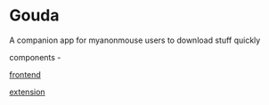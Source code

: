 # Gouda

A companion app for myanonmouse users to download stuff quickly

components -

[frontend](github.com/ra341/brie)

[extension](github.com/ra341/parmesean)

